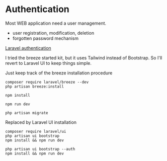 # Authentication

Most WEB application need a user management.

* user registration, modification, deletion
* forgotten password mechanism

[Laravel authentication](https://laravel.com/docs/8.x/authentication)

I tried the breeze started kit, but it uses Tailwind instead of Bootstrap.
So I'll revert to Laravel UI to keep things simple.

Just keep track of the breeze installation procedure

    composer require laravel/breeze --dev
    php artisan breeze:install

    npm install

    npm run dev

    php artisan migrate    
    
Replaced by Laravel UI installation
    
    composer require laravel/ui
    php artisan ui bootstrap
    npm install && npm run dev
    
    php artisan ui bootstrap --auth
    npm install && npm run dev
    
    
    
    